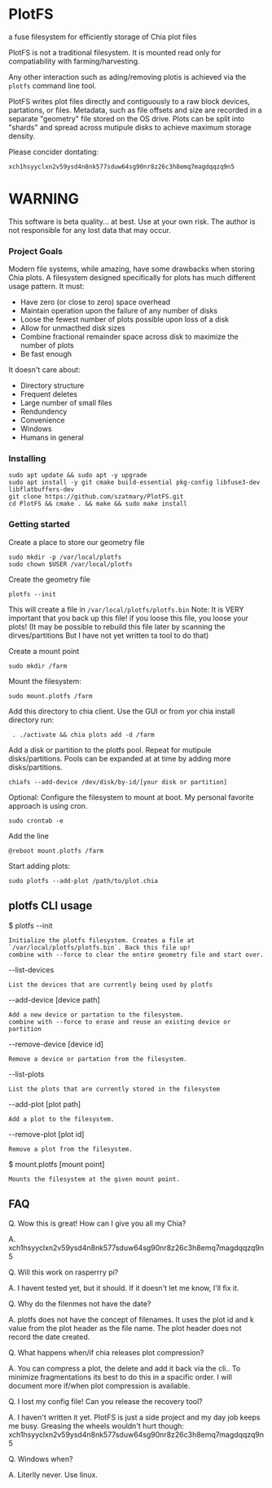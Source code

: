 # PlotFS
a fuse filesystem for efficiently storage of Chia plot files

PlotFS is not a traditional filesystem. It is mounted read only for compatiability with farming/harvesting. 

Any other interaction such as ading/removing plotis is achieved via the `plotfs` command line tool.

PlotFS writes plot files directly and contiguously to a raw block devices, partations, or files.
Metadata, such as file offsets and size are recorded in a separate "geometry" file stored on the OS drive. Plots can be split into "shards" and spread across mutipule disks to achieve maximum storage density.

Please concider dontating:

    xch1hsyyclxn2v59ysd4n8nk577sduw64sg90nr8z26c3h8emq7magdqqzq9n5

# WARNING
This software is beta quality... at best. Use at your own risk. 
The author is not responsible for any lost data that may occur.

### Project Goals
Modern file systems, while amazing, have some drawbacks when storing Chia plots.
A filesystem designed specifically for plots has much different usage pattern. It must:

* Have zero (or close to zero) space overhead
* Maintain operation upon the failure of any number of disks
* Loose the fewest number of plots possible upon loss of a disk
* Allow for unmacthed disk sizes
* Combine fractional remainder space across disk to maximize the number of plots
* Be fast enough

It doesn't care about:

* Directory structure
* Frequent deletes
* Large number of small files
* Rendundency
* Convenience
* Windows
* Humans in general

### Installing

    sudo apt update && sudo apt -y upgrade
    sudo apt install -y git cmake build-essential pkg-config libfuse3-dev libflatbuffers-dev
    git clone https://github.com/szatmary/PlotFS.git
    cd PlotFS && cmake . && make && sudo make install


### Getting started

Create a place to store our geometry file
    
    sudo mkdir -p /var/local/plotfs
    sudo chown $USER /var/local/plotfs

Create the geometry file

    plotfs --init

This will create a file in `/var/local/plotfs/plotfs.bin`
Note: It is VERY important that you back up this file! if you loose this file, you loose your plots!
(It may be possible to rebuild this file later by scanning the dirves/partitions But I have not yet written ta tool to do that)

Create a mount point

    sudo mkdir /farm

Mount the filesystem:

    sudo mount.plotfs /farm

Add this directory to chia client. Use the GUI or from yor chia install directory run: 

     . ./activate && chia plots add -d /farm

Add a disk or partition to the plotfs pool. Repeat for mutipule disks/partitions. Pools can be expanded at at time by adding more disks/partitions.

    chiafs --add-device /dev/disk/by-id/[your disk or partition]

Optional: Configure the filesystem to mount at boot. My personal favorite approach is using cron.

    sudo crontab -e
Add the line

    @reboot mount.plotfs /farm

Start adding plots:

    sudo plotfs --add-plot /path/to/plot.chia

## plotfs CLI usage

$ plotfs
--init

    Initialize the plotfs filesystem. Creates a file at `/var/local/plotfs/plotfs.bin`. Back this file up!
    combine with --force to clear the entire geometry file and start over.

--list-devices

    List the devices that are currently being used by plotfs

--add-device [device path] 

    Add a new device or partation to the filesystem.
    combine with --force to erase and reuse an existing device or partition

--remove-device [device id]

    Remove a device or partation from the filesystem.

--list-plots

    List the plots that are currently stored in the filesystem

--add-plot [plot path]

    Add a plot to the filesystem.

--remove-plot [plot id]

    Remove a plot from the filesystem.


$ mount.plotfs [mount point]

    Mounts the filesystem at the given mount point.

## FAQ

Q. Wow this is great! How can I give you all my Chia?

A. xch1hsyyclxn2v59ysd4n8nk577sduw64sg90nr8z26c3h8emq7magdqqzq9n5

Q. Will this work on rasperrry pi?

A. I havent tested yet, but it should. If it doesn't let me know, I'll fix it.

Q. Why do the filenmes not have the date?

A. plotfs does not have the concept of filenames. It uses the plot id and k value from the plot header as the file name. The plot header does not record the date created.

Q. What happens when/if chia releases plot compression?

A. You can compress a plot, the delete and add it back via the cli.. To minimize fragmentations its best to do this in a spacific order. I will document more if/when plot compression is available.


Q. I lost my config file! Can you release the recovery tool?

A. I haven't written it yet. PlotFS is just a side project and my day job keeps me busy.
    Greasing the wheels wouldn't hurt though: xch1hsyyclxn2v59ysd4n8nk577sduw64sg90nr8z26c3h8emq7magdqqzq9n5

Q. Windows when?

A. Literlly never. Use linux.
